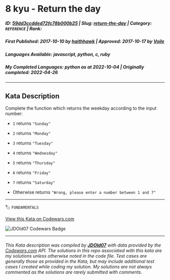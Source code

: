 # 8 kyu - Return the day 

##### **ID**: [59dd3ccdded72fc78b000b25](https://www.codewars.com/kata/59dd3ccdded72fc78b000b25) | **Slug**: [return-the-day](https://www.codewars.com/kata/59dd3ccdded72fc78b000b25) | **Category**: `REFERENCE` | **Rank**: <span style="color:white">8 kyu</span>

##### **First Published**: 2017-10-10 ***by*** [haithhawk](https://www.codewars.com/users/haithhawk) | **Approved**: 2017-10-17 ***by*** [Voile](https://www.codewars.com/users/Voile)

##### **Languages Available**: javascript, python, c, ruby

##### **My Completed Languages**: python ***as at*** 2022-10-04 | **Originally completed**: 2022-04-26

---

## Kata Description


Complete the function which returns the weekday according to the input number:



* `1` returns `"Sunday"`

* `2` returns `"Monday"`

* `3` returns `"Tuesday"`

* `4` returns `"Wednesday"`

* `5` returns `"Thursday"`

* `6` returns `"Friday"`

* `7` returns `"Saturday"`

* Otherwise returns `"Wrong, please enter a number between 1 and 7"`



---


🏷 `FUNDAMENTALS`


[View this Kata on Codewars.com](https://www.codewars.com/kata/59dd3ccdded72fc78b000b25)

![](https://www.codewars.com/users/jdold07/badges/large "JDOld07 Codewars Badge")

---

###### *This Kata description was compiled by [**JDOld07**](https://tpstech.dev) with data provided by the [Codewars.com](https://www.codewars.com) API.  The solutions in this repo associated with this kata are my solutions unless otherwise noted in the code file.  Test cases are generally those as provided in the Kata, but may include additional test cases I created while coding my solution.  My solutions are not always commented as the solutions are rarely submitted with comments.*

